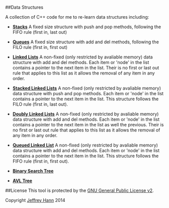 ##Data Structures

A collection of C++ code for me to re-learn data structures including:

* [**Stacks**](/stack)
    A fixed size structure with push and pop methods, following the FIFO rule (first in, last out)
    
* [**Queues**](/queue)
    A fixed size structure with add and del methods, following the FILO rule (first in, first out)
    
* [**Linked Lists**](/linkedlist)
    A non-fixed (only restricted by avaliable memory) data structure with add and del methods. Each item or 'node' in     the list contains a pointer to the next item in the list. Their is no first or last out rule that applies to this     list as it allows the removal of any item in any order.

* [**Stacked Linked Lists**](/stackedlist)
    A non-fixed (only restricted by avaliable memory) data structure with push and pop methods. Each item or 'node'      in the list contains a pointer to the next item in the list. This structure follows the FILO rule (first in, last out).
    
* [**Doubly Linked Lists**](/doublylinkedlist)
    A non-fixed (only restricted by avaliable memory) data structure with add and del methods. Each item or 'node' in     the list contains a pointer to the next item in the list as well the previous. Their is no first or last out rule that applies to this list as it allows the removal of any item in any order.

* [**Queued Linked List**](/queuedlist)
    A non-fixed (only restricted by avaliable memory) data structure with add and del methods. Each item or 'node'      in the list contains a pointer to the next item in the list. This structure follows the FIFO rule (first in, first out).

* [**Binary Search Tree**](/binarysearchtree)

* [**AVL Tree**](/avl)

##License
This tool is protected by the [GNU General Public License v2](http://www.gnu.org/licenses/gpl-2.0.html).

Copyright [Jeffrey Hann](http://jeffreyhann.ca/) 2014
